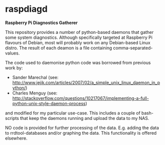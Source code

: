 # raspdiagd
**Raspberry Pi Diagnostics Gatherer**

This repository provides a number of python-based daemons that gather some system diagnostics. Although specifically targeted at Raspberry Pi flavours of Debian, most will probably work on any Debian-based Linux distro.
The result of each deamon is a file containing comma-separated-values.

The code used to daemonise python code was borrowed from previous work by:
- Sander Marechal (see: http://www.jejik.com/articles/2007/02/a_simple_unix_linux_daemon_in_python/)
- Charles Menguy (see: http://stackoverflow.com/questions/10217067/implementing-a-full-python-unix-style-daemon-process)

and modified for my particular use-case. This includes a couple of bash-scripts that keep the daemons running and upload the data to my NAS. 

NO code is provided for further processing of the data. E.g. adding the data to rrdtool-databases and/or graphing the data. This functionality is offered elsewhere.
